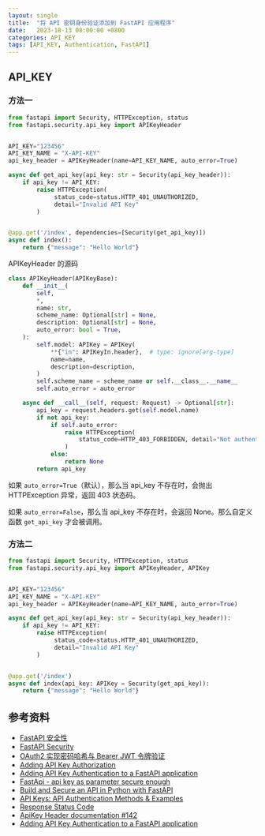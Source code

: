 ```yaml
---
layout: single
title:  "将 API 密钥身份验证添加到 FastAPI 应用程序"
date:   2023-10-13 08:00:00 +0800
categories: API_KEY
tags: [API_KEY, Authentication, FastAPI]
---
```


## API_KEY
### 方法一
```py
from fastapi import Security, HTTPException, status
from fastapi.security.api_key import APIKeyHeader


API_KEY="123456"
API_KEY_NAME = "X-API-KEY"
api_key_header = APIKeyHeader(name=API_KEY_NAME, auto_error=True)

async def get_api_key(api_key: str = Security(api_key_header)):
    if api_key != API_KEY:
        raise HTTPException(
             status_code=status.HTTP_401_UNAUTHORIZED,
             detail="Invalid API Key"
        )


@app.get('/index', dependencies=[Security(get_api_key)])
async def index():
    return {"message": "Hello World"}
```

APIKeyHeader 的源码

```py
class APIKeyHeader(APIKeyBase):
    def __init__(
        self,
        *,
        name: str,
        scheme_name: Optional[str] = None,
        description: Optional[str] = None,
        auto_error: bool = True,
    ):
        self.model: APIKey = APIKey(
            **{"in": APIKeyIn.header},  # type: ignore[arg-type]
            name=name,
            description=description,
        )
        self.scheme_name = scheme_name or self.__class__.__name__
        self.auto_error = auto_error

    async def __call__(self, request: Request) -> Optional[str]:
        api_key = request.headers.get(self.model.name)
        if not api_key:
            if self.auto_error:
                raise HTTPException(
                    status_code=HTTP_403_FORBIDDEN, detail="Not authenticated"
                )
            else:
                return None
        return api_key
```

如果 `auto_error=True`（默认），那么当 api_key 不存在时，会抛出 HTTPException 异常，返回 403 状态码。

如果 `auto_error=False`，那么当 api_key 不存在时，会返回 None。那么自定义函数 `get_api_key` 才会被调用。


### 方法二
```py
from fastapi import Security, HTTPException, status
from fastapi.security.api_key import APIKeyHeader, APIKey


API_KEY="123456"
API_KEY_NAME = "X-API-KEY"
api_key_header = APIKeyHeader(name=API_KEY_NAME, auto_error=True)

async def get_api_key(api_key: str = Security(api_key_header)):
    if api_key != API_KEY:
        raise HTTPException(
             status_code=status.HTTP_401_UNAUTHORIZED,
             detail="Invalid API Key"
        )


@app.get('/index')
async def index(api_key: APIKey = Security(get_api_key)):
    return {"message": "Hello World"}
```


## 参考资料
* [FastAPI 安全性](https://fastapi.tiangolo.com/zh/tutorial/security/)
* [FastAPI Security](https://fastapi.tiangolo.com/tutorial/security/)
* [OAuth2 实现密码哈希与 Bearer JWT 令牌验证](https://fastapi.tiangolo.com/zh/tutorial/security/oauth2-jwt/)
* [Adding API Key Authorization](https://retz.dev/blog/adding-api-key-authorization)
* [Adding API Key Authentication to a FastAPI application](https://joshdimella.com/blog/adding-api-key-auth-to-fast-api)
* [FastApi - api key as parameter secure enough](https://stackoverflow.com/questions/67942766/fastapi-api-key-as-parameter-secure-enough)
* [Build and Secure an API in Python with FastAPI](https://developer.okta.com/blog/2020/12/17/build-and-secure-an-api-in-python-with-fastapi)
* [API Keys: API Authentication Methods & Examples](https://blog.stoplight.io/api-keys-best-practices-to-authenticate-apis)
* [Response Status Code](https://fastapi.tiangolo.com/tutorial/response-status-code/)
* [ApiKey Header documentation #142](https://github.com/tiangolo/fastapi/issues/142)
* [Adding API Key Authentication to a FastAPI application](https://www.cnblogs.com/bitterteaer/p/17705337.html)
